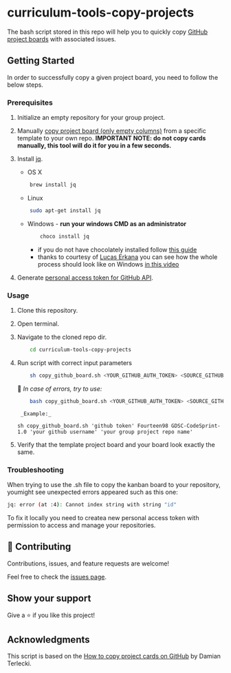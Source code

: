 # curriculum-tools-copy-projects

The bash script stored in this repo will help you to quickly copy [GitHub project boards](https://docs.github.com/en/github/managing-your-work-on-github/about-project-boards) with associated issues.



## Getting Started

In order to successfully copy a given project board, you need to follow the below steps.

### Prerequisites

1. Initialize an empty repository for your group project.

2. Manually [copy project board (only empty columns)](https://docs.github.com/en/github/managing-your-work-on-github/copying-a-project-board) from a specific template to your own repo. **IMPORTANT NOTE: do not copy cards manually, this tool will do it for you in a few seconds.**


3. Install [jq](https://stedolan.github.io/jq/download/).
    - OS X
    ``` bash
        brew install jq
    ```
     - Linux
    ``` bash
        sudo apt-get install jq
    ```
     - Windows - **run your windows CMD as an administrator**
          ``` bash
              choco install jq
          ```
          - if you do not have chocolately installed follow [this guide](https://www.liquidweb.com/kb/how-to-install-chocolatey-on-windows/)
          - thanks to courtesy of [Lucas Erkana](https://github.com/Lucash2022) you can see how the whole process should look like on Windows [in this video](https://www.loom.com/share/8cd5e493f0ca4a9ab90989e2ca1ceb3c)

4. Generate [personal access token for GitHub API](https://github.com/settings/tokens/new?scopes=repo).

### Usage

1. Clone this repository.
2. Open terminal.
3. Navigate to the cloned repo dir.
     ``` bash
         cd curriculum-tools-copy-projects
     ```
4. Run script with correct input parameters
     ``` bash
         sh copy_github_board.sh <YOUR_GITHUB_AUTH_TOKEN> <SOURCE_GITHUB_USERNAME> <SOURCE_REPO_NAME> <YOUR_GITHUB_USERNAME> <YOUR_GROUP_PROJECT_REPO_NAME> 
     ```
     
     🐛 _In case of errors, try to use:_
     ``` bash
         bash copy_github_board.sh <YOUR_GITHUB_AUTH_TOKEN> <SOURCE_GITHUB_USERNAME> <SOURCE_REPO_NAME> <YOUR_GITHUB_USERNAME> <YOUR_GROUP_PROJECT_REPO_NAME> 
     ```
        _Example:_
     ```
     sh copy_github_board.sh 'github token' Fourteen98 GDSC-CodeSprint-1.0 'your github username' 'your group project repo name'
     ```


5. Verify that the template project board and your board look exactly the same.

### Troubleshooting

When trying to use the .sh file to copy the kanban board to your repository, youmight see unexpected errors appeared such as this one:

```bash
jq: error (at :4): Cannot index string with string "id"
```

To fix it locally you need to createa new personal access token with permission to access and manage your repositories.


## 🤝 Contributing

Contributions, issues, and feature requests are welcome!

Feel free to check the [issues page](../../issues/).

## Show your support

Give a ⭐️ if you like this project!

## Acknowledgments

This script is based on the [How to copy project cards on GitHub](https://blog.termian.dev/posts/project-cards-copy-github/) by Damian Terlecki.